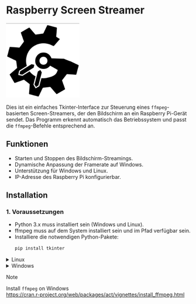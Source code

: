 # Raspberry Screen Streamer

<img src="tag-logo.png" width="200" />

Dies ist ein einfaches Tkinter-Interface zur Steuerung eines `ffmpeg`-basierten Screen-Streamers, der den Bildschirm an ein Raspberry Pi-Gerät sendet. Das Programm erkennt automatisch das Betriebssystem und passt die `ffmpeg`-Befehle entsprechend an.

## Funktionen
- Starten und Stoppen des Bildschirm-Streamings.
- Dynamische Anpassung der Framerate auf Windows.
- Unterstützung für Windows und Linux.
- IP-Adresse des Raspberry Pi konfigurierbar.

## Installation

### 1. Voraussetzungen

- Python 3.x muss installiert sein (Windows und Linux).
- ffmpeg muss auf dem System installiert sein und im Pfad verfügbar sein.
- Installiere die notwendigen Python-Pakete:
  ```bash
  pip install tkinter

<details>

<summary>Linux</summary>

## Installation

### 1. Clone Repository
```bash
git clone https://github.com/MagicRaven23/TAG-Screen
cd TAG-Screen
```
### 2. Install ffmpeg
```bash 
sudo apt install ffmpeg
```
### 3. Start Programm
```bash
python3 Raspberry-screen.py
```
### 4. Executable File
* #### Install pyinstaller
  ```bash
  pip install pyinstaller
  ```
* #### Create Executable File
  ```bash
  pyinstaller --onefile --windowed --icon=logo.ico code/Screen-Streamer.py
  ```
* #### The executable file is located in the `dist` folder
</details>

<details>

<summary>Windows</summary>

## Installation

### 1. Clone Repository
```bash
git clone https://github.com/MagicRaven23/TAG-Screen
cd TAG-Screen
```
### 2. Start Programm
```bash
python3 Raspberry-screen.py
```
### 3. Executable File
* #### Install pyinstaller
  ```bash
  pip install pyinstaller
  ```
* #### Create Executable File
  ```bash
  pyinstaller --onefile --windowed --icon=logo.ico code/Screen-Streamer.py
  ```
* #### The executable file is located in the `dist` folder
</details>

> [!NOTE]
> Install `ffmpeg` on Windows </br>
> https://cran.r-project.org/web/packages/act/vignettes/install_ffmpeg.html
